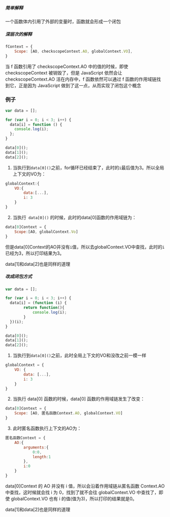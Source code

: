 ##### 简单解释

一个函数体内引用了外部的变量时，函数就会形成一个闭包

##### 深层次的解释

```js
fContext = {
    Scope: [AO, checkscopeContext.AO, globalContext.VO],
}
```

当 f 函数引用了 checkscopeContext.AO 中的值的时候，即使 checkscopeContext 被销毁了，但是 JavaScript 依然会让 checkscopeContext.AO 活在内存中，f 函数依然可以通过 f 函数的作用域链找到它，正是因为 JavaScript 做到了这一点，从而实现了闭包这个概念



### 例子

```js
var data = [];

for (var i = 0; i < 3; i++) {
  data[i] = function () {
    console.log(i);
  };
}

data[0]();
data[1]();
data[2]();
```

1. 当执行到`data[0]()`之前，for循环已经结束了，此时的`i`最后值为3。所以全局上下文的VO为：

```js
globalContext:{
    VO:{
        data:[...],
        i: 3
    }
}
```

2. 当执行` data[0]()` 的时候，此时的data[0]函数的作用域链为：

```js
data[0]Context = {
    Scope:[AO, globalContext.Vo]
}
```

但是data[0]Context的AO并没有`i`值，所以去globalContext.VO中查找，此时的`i`已经为3，所以打印结果为3。

data[1]和data[2]也是同样的道理



##### 改成闭包方式

```js
var data = [];

for (var i = 0; i < 3; i++) {
  data[i] = (function (i) {
        return function(){
            console.log(i);
        }
  })(i);
}

data[0]();
data[1]();
data[2]();
```

1. 当执行到`data[0]()`之前，此时全局上下文的VO和没改之前一模一样

```js
globalContext = {
    VO: {
        data: [...],
        i: 3
    }
}
```

2. 当执行 data[0] 函数的时候，data[0] 函数的作用域链发生了改变：

```js
data[0]Context = {
    Scope: [AO, 匿名函数Context.AO, globalContext.VO]
}
```

3. 此时匿名函数执行上下文的AO为：

```js
匿名函数Context = {
    AO:{
        arguments:{
            0:0,
            length:1
        },
        i:0
    }
}
```

data[0]Context 的 AO 并没有 i 值，所以会沿着作用域链从匿名函数 Context.AO 中查找，这时候就会找 i 为 0，找到了就不会往 globalContext.VO 中查找了，即使 globalContext.VO 也有 i 的值(值为3)，所以打印的结果就是0。

data[1]和data[2]也是同样的道理



